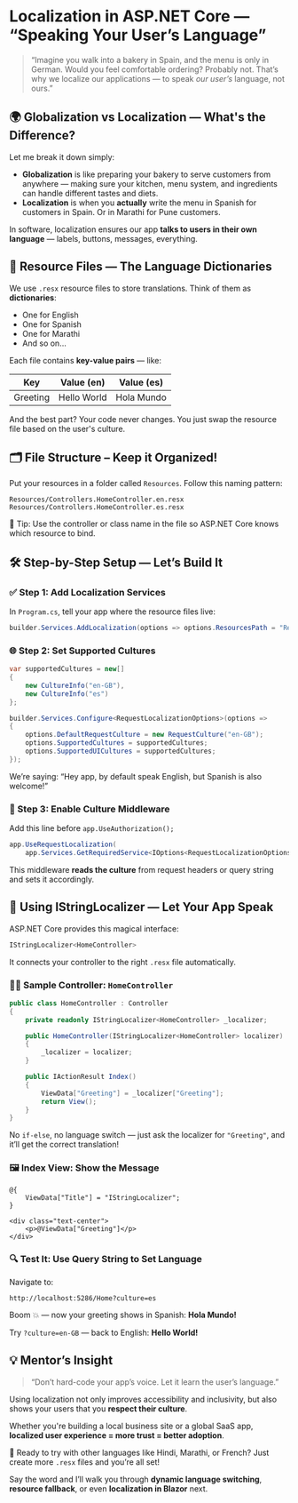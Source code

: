 
# Localization in ASP.NET Core — “Speaking Your User’s Language”

> “Imagine you walk into a bakery in Spain, and the menu is only in German. Would you feel comfortable ordering? Probably not. That’s why we localize our applications — to speak *our user’s* language, not ours.”

## 🌍 Globalization vs Localization — What's the Difference?

Let me break it down simply:

* **Globalization** is like preparing your bakery to serve customers from anywhere — making sure your kitchen, menu system, and ingredients can handle different tastes and diets.
* **Localization** is when you **actually** write the menu in Spanish for customers in Spain. Or in Marathi for Pune customers.

In software, localization ensures our app **talks to users in their own language** — labels, buttons, messages, everything.

## 📁 Resource Files — The Language Dictionaries

We use `.resx` resource files to store translations. Think of them as **dictionaries**:

* One for English
* One for Spanish
* One for Marathi
* And so on...

Each file contains **key-value pairs** — like:

| Key      | Value (en)  | Value (es) |
| -------- | ----------- | ---------- |
| Greeting | Hello World | Hola Mundo |

And the best part? Your code never changes. You just swap the resource file based on the user's culture.

## 🗂️ File Structure – Keep it Organized!

Put your resources in a folder called `Resources`. Follow this naming pattern:

```
Resources/Controllers.HomeController.en.resx
Resources/Controllers.HomeController.es.resx
```

📌 Tip: Use the controller or class name in the file so ASP.NET Core knows which resource to bind.

## 🛠️ Step-by-Step Setup — Let’s Build It

### ✅ Step 1: Add Localization Services

In `Program.cs`, tell your app where the resource files live:

```csharp
builder.Services.AddLocalization(options => options.ResourcesPath = "Resources");
```

### 🌐 Step 2: Set Supported Cultures

```csharp
var supportedCultures = new[]
{
    new CultureInfo("en-GB"),
    new CultureInfo("es")
};

builder.Services.Configure<RequestLocalizationOptions>(options =>
{
    options.DefaultRequestCulture = new RequestCulture("en-GB");
    options.SupportedCultures = supportedCultures;
    options.SupportedUICultures = supportedCultures;
});
```

We’re saying: “Hey app, by default speak English, but Spanish is also welcome!”

### 🚪 Step 3: Enable Culture Middleware

Add this line before `app.UseAuthorization();`

```csharp
app.UseRequestLocalization(
    app.Services.GetRequiredService<IOptions<RequestLocalizationOptions>>().Value);
```

This middleware **reads the culture** from request headers or query string and sets it accordingly.

## 🧾 Using IStringLocalizer — Let Your App Speak

ASP.NET Core provides this magical interface:

```csharp
IStringLocalizer<HomeController>
```

It connects your controller to the right `.resx` file automatically.

### 👨‍💻 Sample Controller: `HomeController`

```csharp
public class HomeController : Controller
{
    private readonly IStringLocalizer<HomeController> _localizer;

    public HomeController(IStringLocalizer<HomeController> localizer)
    {
        _localizer = localizer;
    }

    public IActionResult Index()
    {
        ViewData["Greeting"] = _localizer["Greeting"];
        return View();
    }
}
```

No `if-else`, no language switch — just ask the localizer for `"Greeting"`, and it’ll get the correct translation!

### 🖼️ Index View: Show the Message

```cshtml
@{
    ViewData["Title"] = "IStringLocalizer";
}

<div class="text-center">
    <p>@ViewData["Greeting"]</p>
</div>
```

### 🔍 Test It: Use Query String to Set Language

Navigate to:

```
http://localhost:5286/Home?culture=es
```

Boom 💥 — now your greeting shows in Spanish: **Hola Mundo!**

Try `?culture=en-GB` — back to English: **Hello World!**


## 💡 Mentor’s Insight

> “Don’t hard-code your app’s voice. Let it learn the user’s language.”

Using localization not only improves accessibility and inclusivity, but also shows your users that you **respect their culture**.

Whether you're building a local business site or a global SaaS app, **localized user experience = more trust = better adoption**.


📌 Ready to try with other languages like Hindi, Marathi, or French?
Just create more `.resx` files and you’re all set!

Say the word and I’ll walk you through **dynamic language switching**, **resource fallback**, or even **localization in Blazor** next.
